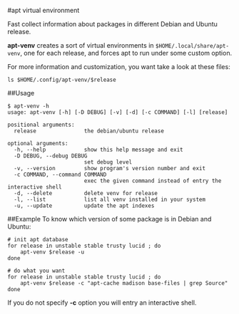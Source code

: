 #apt virtual environment

Fast collect information about packages in different Debian and Ubuntu release.

**apt-venv** creates a sort of virtual environments in `$HOME/.local/share/apt-venv`, one for each release, and forces apt to run under some custom option.

For more information and customization, you want take a look at these files:
```
ls $HOME/.config/apt-venv/$release
```

##Usage
```
$ apt-venv -h
usage: apt-venv [-h] [-D DEBUG] [-v] [-d] [-c COMMAND] [-l] [release]

positional arguments:
  release               the debian/ubuntu release

optional arguments:
  -h, --help            show this help message and exit
  -D DEBUG, --debug DEBUG
                        set debug level
  -v, --version         show program's version number and exit
  -c COMMAND, --command COMMAND
                        exec the given command instead of entry the interactive shell
  -d, --delete          delete venv for release
  -l, --list            list all venv installed in your system
  -u, --update          update the apt indexes
```
##Example
To know which version of some package is in Debian and Ubuntu:
```
# init apt database
for release in unstable stable trusty lucid ; do
    apt-venv $release -u
done

# do what you want
for release in unstable stable trusty lucid ; do
    apt-venv $release -c "apt-cache madison base-files | grep Source"
done
``` 

If you do not specify **-c** option you will entry an interactive shell.
